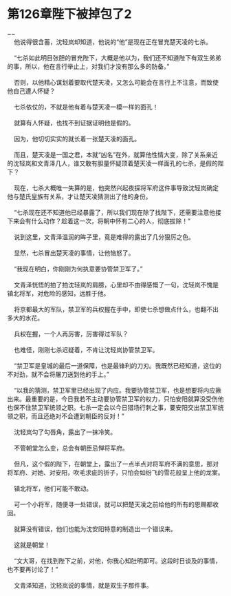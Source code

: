 # 第126章陛下被掉包了2
~~<br>&nbsp;&nbsp;&nbsp;&nbsp;他说得很含蓄，沈轻岚却知道，他说的“他”是现在正在冒充楚天凌的七杀。<br><br>&nbsp;&nbsp;&nbsp;&nbsp;“七杀如此明目张胆的冒充陛下，大概是他以为，我们还不知道陛下有双生弟弟的事，所以，他在言行举止上，对我们才没有那么多的防备。”<br><br>&nbsp;&nbsp;&nbsp;&nbsp;否则，以他精心谋划着要取代楚天凌，又怎么可能会在言行上不注意，而致使他自己遭人怀疑？<br><br>&nbsp;&nbsp;&nbsp;&nbsp;七杀依仗的，不就是他有着与楚天凌一模一样的面孔！<br><br>&nbsp;&nbsp;&nbsp;&nbsp;就算有人怀疑，也找不到证据证明他是假的。<br><br>&nbsp;&nbsp;&nbsp;&nbsp;因为，他切切实实的就长着一张楚天凌的面孔。<br><br>&nbsp;&nbsp;&nbsp;&nbsp;而且，楚天凌是一国之君，本就“凶名”在外，就算他性情大变，除了关系亲近的沈轻岚和文青泽几人，谁又敢有胆量怀疑顶着楚天凌一样面孔的七杀，是假的陛下？<br><br>&nbsp;&nbsp;&nbsp;&nbsp;现在，七杀大概唯一失算的是，他突然兴起夜探将军府这件事导致沈轻岚确定他与楚氏皇族有关系，才让楚天凌猜测出了他的身份。<br><br>&nbsp;&nbsp;&nbsp;&nbsp;“七杀现在还不知道他已经暴露了，所以我们现在除了找陛下，还需要注意他接下来会有什么动作？趁着这一次，将朝中怀有二心的人，彻底拔除！”<br><br>&nbsp;&nbsp;&nbsp;&nbsp;说到这里，文青泽温润的眸子里，竟是难得的露出了几分狠厉之色。<br><br>&nbsp;&nbsp;&nbsp;&nbsp;显然，七杀冒出楚天凌的事情，让他恼怒了。<br><br>&nbsp;&nbsp;&nbsp;&nbsp;“我现在明白，你刚刚为何执意要协管禁卫军了。”<br><br>&nbsp;&nbsp;&nbsp;&nbsp;文青泽恍悟的拍了拍沈轻岚的肩膀，心里却不由得感慨了一句，沈轻岚不愧是镇北将军，对危险的感知，远胜于他。<br><br>&nbsp;&nbsp;&nbsp;&nbsp;将京都最大的军队，禁卫军的兵权握在手中，即使七杀想做点什么，也翻不出多大的水花。<br><br>&nbsp;&nbsp;&nbsp;&nbsp;兵权在握，一个人再厉害，厉害得过军队？<br><br>&nbsp;&nbsp;&nbsp;&nbsp;也难怪，刚刚七杀迟疑着，不肯让沈轻岚协管禁卫军。<br><br>&nbsp;&nbsp;&nbsp;&nbsp;“禁卫军是皇城的最后一道保障，也是最锋利的刀刃。我既然已经知道，这位的不对劲，就不会将屠刀送到他的手上。”<br><br>&nbsp;&nbsp;&nbsp;&nbsp;“以我的猜测，禁卫军里已经出现了内应。我要协管禁卫军，也是想要将内应揪出来。最重要的是，今日我若不主动要协管禁卫军的权力，只怕安阳就算没受伤他也保不住禁卫军统领之职。七杀一定会以今日猎场行刺之事，要安阳交出禁卫军统领之职，而且还绝对不会遭到朝臣的反对！”<br><br>&nbsp;&nbsp;&nbsp;&nbsp;沈轻岚勾了勾唇角，露出了一抹冷笑。<br><br>&nbsp;&nbsp;&nbsp;&nbsp;不管朝堂怎么变，总会有朝臣忌惮将军府。<br><br>&nbsp;&nbsp;&nbsp;&nbsp;但凡，这个假的陛下，在朝堂上，露出了一点半点对将军府不满的意思，那对将军府、对她、对安阳，吹毛求疵的折子，只怕会如纷飞的雪花般呈上他的龙案。<br><br>&nbsp;&nbsp;&nbsp;&nbsp;镇北将军，他们可能不敢动。<br><br>&nbsp;&nbsp;&nbsp;&nbsp;可一个小将军，随便寻一处错误，就可以把楚天凌之前给他的所有的恩赐都收回。<br><br>&nbsp;&nbsp;&nbsp;&nbsp;就算没有错误，他们也能为沈安阳特意的制造出一个错误来。<br><br>&nbsp;&nbsp;&nbsp;&nbsp;这就是朝堂！<br><br>&nbsp;&nbsp;&nbsp;&nbsp;“文大哥，在找到陛下之前，对他，你我心知肚明即可。这段时日谈及的事情，也不要再讨论了！”<br><br>&nbsp;&nbsp;&nbsp;&nbsp;文青泽知道，沈轻岚说的事情，就是双生子那件事。<br><br>
                    

<script>_fwqdsqadxfw()</script>
<div><script>_dfwf1dw();</script></div>
<div><script>_dfwf1agdw();</script></div>
                